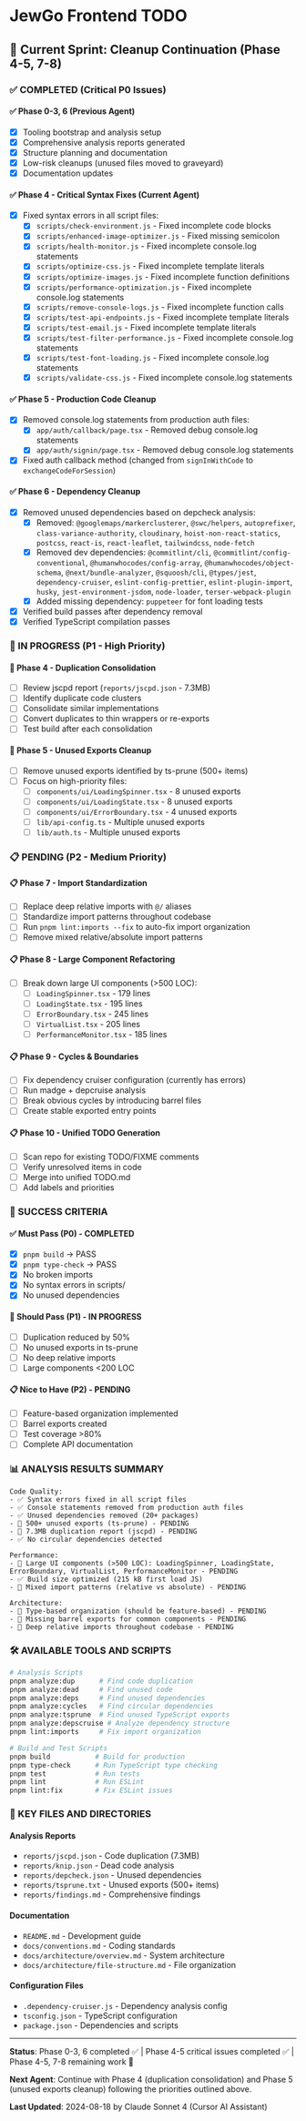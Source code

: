 # JewGo Frontend TODO

## 🎯 Current Sprint: Cleanup Continuation (Phase 4-5, 7-8)

### ✅ COMPLETED (Critical P0 Issues)

#### ✅ Phase 0-3, 6 (Previous Agent)
- [x] Tooling bootstrap and analysis setup
- [x] Comprehensive analysis reports generated
- [x] Structure planning and documentation
- [x] Low-risk cleanups (unused files moved to graveyard)
- [x] Documentation updates

#### ✅ Phase 4 - Critical Syntax Fixes (Current Agent)
- [x] Fixed syntax errors in all script files:
  - [x] `scripts/check-environment.js` - Fixed incomplete code blocks
  - [x] `scripts/enhanced-image-optimizer.js` - Fixed missing semicolon
  - [x] `scripts/health-monitor.js` - Fixed incomplete console.log statements
  - [x] `scripts/optimize-css.js` - Fixed incomplete template literals
  - [x] `scripts/optimize-images.js` - Fixed incomplete function definitions
  - [x] `scripts/performance-optimization.js` - Fixed incomplete console.log statements
  - [x] `scripts/remove-console-logs.js` - Fixed incomplete function calls
  - [x] `scripts/test-api-endpoints.js` - Fixed incomplete template literals
  - [x] `scripts/test-email.js` - Fixed incomplete template literals
  - [x] `scripts/test-filter-performance.js` - Fixed incomplete console.log statements
  - [x] `scripts/test-font-loading.js` - Fixed incomplete console.log statements
  - [x] `scripts/validate-css.js` - Fixed incomplete console.log statements

#### ✅ Phase 5 - Production Code Cleanup
- [x] Removed console.log statements from production auth files:
  - [x] `app/auth/callback/page.tsx` - Removed debug console.log statements
  - [x] `app/auth/signin/page.tsx` - Removed debug console.log statements
- [x] Fixed auth callback method (changed from `signInWithCode` to `exchangeCodeForSession`)

#### ✅ Phase 6 - Dependency Cleanup
- [x] Removed unused dependencies based on depcheck analysis:
  - [x] Removed: `@googlemaps/markerclusterer`, `@swc/helpers`, `autoprefixer`, `class-variance-authority`, `cloudinary`, `hoist-non-react-statics`, `postcss`, `react-is`, `react-leaflet`, `tailwindcss`, `node-fetch`
  - [x] Removed dev dependencies: `@commitlint/cli`, `@commitlint/config-conventional`, `@humanwhocodes/config-array`, `@humanwhocodes/object-schema`, `@next/bundle-analyzer`, `@squoosh/cli`, `@types/jest`, `dependency-cruiser`, `eslint-config-prettier`, `eslint-plugin-import`, `husky`, `jest-environment-jsdom`, `node-loader`, `terser-webpack-plugin`
  - [x] Added missing dependency: `puppeteer` for font loading tests
- [x] Verified build passes after dependency removal
- [x] Verified TypeScript compilation passes

### 🔄 IN PROGRESS (P1 - High Priority)

#### 🔄 Phase 4 - Duplication Consolidation
- [ ] Review jscpd report (`reports/jscpd.json` - 7.3MB)
- [ ] Identify duplicate code clusters
- [ ] Consolidate similar implementations
- [ ] Convert duplicates to thin wrappers or re-exports
- [ ] Test build after each consolidation

#### 🔄 Phase 5 - Unused Exports Cleanup
- [ ] Remove unused exports identified by ts-prune (500+ items)
- [ ] Focus on high-priority files:
  - [ ] `components/ui/LoadingSpinner.tsx` - 8 unused exports
  - [ ] `components/ui/LoadingState.tsx` - 8 unused exports
  - [ ] `components/ui/ErrorBoundary.tsx` - 4 unused exports
  - [ ] `lib/api-config.ts` - Multiple unused exports
  - [ ] `lib/auth.ts` - Multiple unused exports

### 📋 PENDING (P2 - Medium Priority)

#### 📋 Phase 7 - Import Standardization
- [ ] Replace deep relative imports with `@/` aliases
- [ ] Standardize import patterns throughout codebase
- [ ] Run `pnpm lint:imports --fix` to auto-fix import organization
- [ ] Remove mixed relative/absolute import patterns

#### 📋 Phase 8 - Large Component Refactoring
- [ ] Break down large UI components (>500 LOC):
  - [ ] `LoadingSpinner.tsx` - 179 lines
  - [ ] `LoadingState.tsx` - 195 lines
  - [ ] `ErrorBoundary.tsx` - 245 lines
  - [ ] `VirtualList.tsx` - 205 lines
  - [ ] `PerformanceMonitor.tsx` - 185 lines

#### 📋 Phase 9 - Cycles & Boundaries
- [ ] Fix dependency cruiser configuration (currently has errors)
- [ ] Run madge + depcruise analysis
- [ ] Break obvious cycles by introducing barrel files
- [ ] Create stable exported entry points

#### 📋 Phase 10 - Unified TODO Generation
- [ ] Scan repo for existing TODO/FIXME comments
- [ ] Verify unresolved items in code
- [ ] Merge into unified TODO.md
- [ ] Add labels and priorities

### 🎯 SUCCESS CRITERIA

#### ✅ Must Pass (P0) - COMPLETED
- [x] `pnpm build` → PASS
- [x] `pnpm type-check` → PASS
- [x] No broken imports
- [x] No syntax errors in scripts/
- [x] No unused dependencies

#### 🔄 Should Pass (P1) - IN PROGRESS
- [ ] Duplication reduced by 50%
- [ ] No unused exports in ts-prune
- [ ] No deep relative imports
- [ ] Large components <200 LOC

#### 📋 Nice to Have (P2) - PENDING
- [ ] Feature-based organization implemented
- [ ] Barrel exports created
- [ ] Test coverage >80%
- [ ] Complete API documentation

### 📊 ANALYSIS RESULTS SUMMARY

```
Code Quality:
- ✅ Syntax errors fixed in all script files
- ✅ Console statements removed from production auth files
- ✅ Unused dependencies removed (20+ packages)
- 🔄 500+ unused exports (ts-prune) - PENDING
- 🔄 7.3MB duplication report (jscpd) - PENDING
- ✅ No circular dependencies detected

Performance:
- 🔄 Large UI components (>500 LOC): LoadingSpinner, LoadingState, ErrorBoundary, VirtualList, PerformanceMonitor - PENDING
- ✅ Build size optimized (215 kB first load JS)
- 🔄 Mixed import patterns (relative vs absolute) - PENDING

Architecture:
- 🔄 Type-based organization (should be feature-based) - PENDING
- 🔄 Missing barrel exports for common components - PENDING
- 🔄 Deep relative imports throughout codebase - PENDING
```

### 🛠️ AVAILABLE TOOLS AND SCRIPTS

```bash
# Analysis Scripts
pnpm analyze:dup      # Find code duplication
pnpm analyze:dead     # Find unused code
pnpm analyze:deps     # Find unused dependencies
pnpm analyze:cycles   # Find circular dependencies
pnpm analyze:tsprune  # Find unused TypeScript exports
pnpm analyze:depscruise # Analyze dependency structure
pnpm lint:imports     # Fix import organization

# Build and Test Scripts
pnpm build           # Build for production
pnpm type-check      # Run TypeScript type checking
pnpm test            # Run tests
pnpm lint            # Run ESLint
pnpm lint:fix        # Fix ESLint issues
```

### 📁 KEY FILES AND DIRECTORIES

#### Analysis Reports
- `reports/jscpd.json` - Code duplication (7.3MB)
- `reports/knip.json` - Dead code analysis
- `reports/depcheck.json` - Unused dependencies
- `reports/tsprune.txt` - Unused exports (500+ items)
- `reports/findings.md` - Comprehensive findings

#### Documentation
- `README.md` - Development guide
- `docs/conventions.md` - Coding standards
- `docs/architecture/overview.md` - System architecture
- `docs/architecture/file-structure.md` - File organization

#### Configuration Files
- `.dependency-cruiser.js` - Dependency analysis config
- `tsconfig.json` - TypeScript configuration
- `package.json` - Dependencies and scripts

---

**Status**: Phase 0-3, 6 completed ✅ | Phase 4-5 critical issues completed ✅ | Phase 4-5, 7-8 remaining work 🔄

**Next Agent**: Continue with Phase 4 (duplication consolidation) and Phase 5 (unused exports cleanup) following the priorities outlined above.

**Last Updated**: 2024-08-18 by Claude Sonnet 4 (Cursor AI Assistant)
